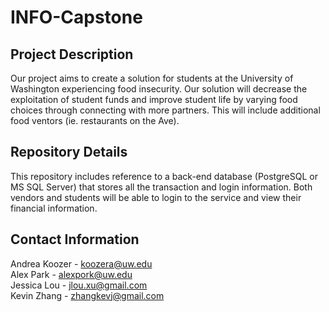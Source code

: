 # INFO-Capstone

## Project Description
Our project aims to create a solution for students at the University of Washington experiencing food insecurity. Our solution will decrease the exploitation of student funds and improve student life by varying food choices through connecting with more partners. This will include additional food ventors (ie. restaurants on the Ave). 

## Repository Details
This repository includes reference to a back-end database (PostgreSQL or MS SQL Server) that stores all the transaction and login information. Both vendors and students will be able to login to the service and view their financial information. 

## Contact Information
Andrea Koozer - koozera@uw.edu  
Alex Park - alexpork@uw.edu  
Jessica Lou - jlou.xu@gmail.com  
Kevin Zhang - zhangkevj@gmail.com  
